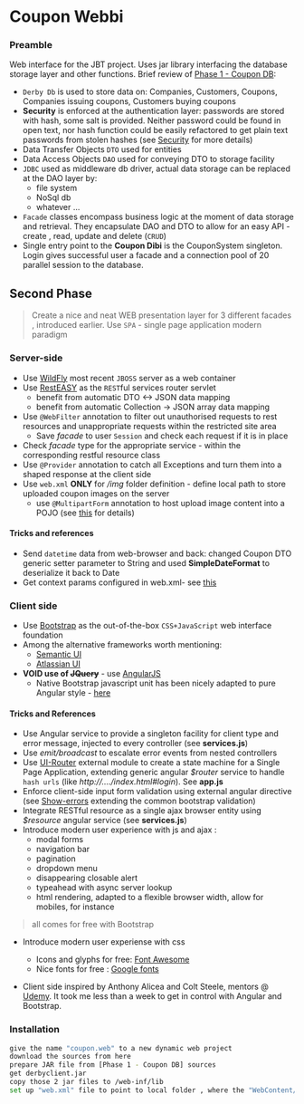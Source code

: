 # Coupon Webbi

### Preamble

Web interface for the JBT project. Uses jar library interfacing the database storage layer and other functions. Brief review of [Phase 1 - Coupon DB]:

  - `Derby Db` is used to store data on: Companies, Customers, Coupons, Companies issuing coupons, Customers buying coupons
  - **Security** is enforced at the authentication layer: passwords are stored with hash, some salt is provided. Neither password could be found in open text, nor hash function could be easily refactored to get plain text passwords from stolen hashes (see [Security] for more details)
  - Data Transfer Objects `DTO` used for entities
  - Data Access Objects `DAO` used for conveying DTO to storage facility
  - `JDBC` used as middleware db driver, actual data storage can be replaced at the DAO layer by:
    - file system
    - NoSql db 
    - whatever ...
  - `Facade` classes encompass business logic at the moment of data storage and retrieval. They encapsulate DAO and DTO to allow for an easy API - create , read, update and delete (`CRUD`)
  - Single entry point to the **Coupon Dibi** is the CouponSystem singleton. Login gives successful user a facade and a connection pool of 20 parallel session to the database.

## Second Phase

> Create a nice and neat WEB presentation layer for 3 different facades , introduced earlier. Use `SPA` - single page application modern paradigm 

### Server-side 

- Use [WildFly](http://wildfly.org/downloads/) most recent `JBOSS` server as a web container
- Use [RestEASY](http://resteasy.jboss.org/) as the `REST`ful services router servlet
    - benefit from automatic DTO <-> JSON data mapping
    - benefit from automatic Collection -> JSON array data mapping
- Use `@WebFilter` annotation to filter out unauthorised requests to rest resources and unappropriate requests within the restricted site area
    - Save *facade* to user `Session` and check each request if it is in place
- Check *facade* type for the appropriate service - within the corresponding restful resource class
- Use `@Provider` annotation to catch all Exceptions  and turn them into a shaped response at the client side
- Use `web.xml` **ONLY** for */img* folder definition - define local path to store uploaded coupon images on the server
    - use `@MultipartForm` annotation to host upload image content into a POJO (see [this](http://examples.javacodegeeks.com/enterprise-java/rest/resteasy/resteasy-file-upload-example/) for details)

#### Tricks and references

- Send `datetime` data from web-browser and back: changed Coupon DTO generic setter parameter to String and used **SimpleDateFormat** to deserialize it back to Date
- Get context params configured in web.xml- see [this](http://tutorials.jenkov.com/java-servlets/web-xml.html#contextParams)

### Client side

- Use [Bootstrap](http://getbootstrap.com) as the out-of-the-box ``CSS+JavaScript`` web interface foundation
- Among the alternative frameworks worth mentioning:
    - [Semantic UI](http://semantic-ui.com/)
    - [Atlassian UI](https://docs.atlassian.com/aui/5.2/index.html)
- **VOID use of ~~JQuery~~** - use [AngularJS](http://angularjs.org)
    - Native Bootstrap javascript unit has been nicely adapted to pure Angular style - [here](http://angular-ui.github.io/bootstrap/#/getting_started)

#### Tricks and References

* Use Angular service to provide a singleton facility for client type and error message, injected to every controller (see **services.js**)
* Use *$emit/$broadcast* to escalate error events from nested controllers
* Use [UI-Router](https://github.com/angular-ui/ui-router) external module to create a state machine for a Single Page Application, extending generic angular *$router* service to handle ``hash urls`` (like *http://..../index.html#login*). See **app.js** 
* Enforce client-side input form validation using external angular directive (see [Show-errors](https://github.com/paulyoder/angular-bootstrap-show-errors) extending the common bootstrap validation)
* Integrate RESTful resource as a single ajax browser entity using *$resource* angular service (see **services.js**)
* Introduce modern user experience with js and ajax :
    * modal forms
    * navigation bar
    * pagination
    * dropdown menu
    * disappearing closable alert
    * typeahead with async server lookup
    * html rendering, adapted to a flexible browser width, allow for mobiles, for instance 

> all comes for free with Bootstrap
>

* Introduce modern user experiense with css
    * Icons and glyphs for free: [Font Awesome](https://fortawesome.github.io/Font-Awesome/icons/)
    * Nice fonts for free : [Google fonts](https://www.google.com/fonts#)

* Client side inspired by Anthony Alicea and Colt Steele, mentors @ [Udemy](http://udemy.com/). It took me less than a week to get in control with Angular and Bootstrap.

### Installation



```sh
give the name "coupon.web" to a new dynamic web project
download the sources from here
prepare JAR file from [Phase 1 - Coupon DB] sources
get derbyclient.jar
copy those 2 jar files to /web-inf/lib
set up "web.xml" file to point to local folder , where the "WebContent/img" folder is mapped to
```


[//]: # (These are reference links used in the body of this note and get stripped out when the markdown processor does its job. There is no need to format nicely because it shouldn't be seen. Thanks SO - http://stackoverflow.com/questions/4823468/store-comments-in-markdown-syntax)

   [Phase 1 - Coupon DB]: <https://github.com/aomalov/JBT>
   [Security]: <https://www.owasp.org/index.php/Hashing_Java>



